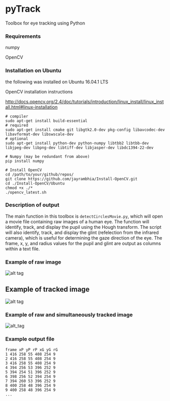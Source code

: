# pyTrack
Toolbox for eye tracking using Python

### Requirements
numpy

OpenCV

### Installation on Ubuntu 
the following was installed on Ubuntu 16.04.1 LTS

OpenCV installation instructions 

http://docs.opencv.org/2.4/doc/tutorials/introduction/linux_install/linux_install.html#linux-installation

```
# compiler
sudo apt-get install build-essential
# required
sudo apt-get install cmake git libgtk2.0-dev pkg-config libavcodec-dev libavformat-dev libswscale-dev
# optional
sudo apt-get install python-dev python-numpy libtbb2 libtbb-dev libjpeg-dev libpng-dev libtiff-dev libjasper-dev libdc1394-22-dev

# Numpy (may be redundant from above)
pip install numpy

# Install OpenCV
cd /path/to/your/github/repos/
git clone https://github.com/jayrambhia/Install-OpenCV.git
cd ./Install-OpenCV/Ubuntu
chmod +x ./* 
./opencv_latest.sh
```
### Description of output
The main function in this toolbox is `detectCirclesMovie.py`, which will open a movie file containing raw images of a human eye. The function will identify, track, and display the pupil using the Hough transform. The script will also identify, track, and display the glint (refelection from the infrared camera), which is useful for determining the gaze direction of the eye. The frame, x, y, and radius values for the pupil and glint are output as columns within a text file.

### Example of raw image
![alt tag](https://cloud.githubusercontent.com/assets/6589737/19627621/ccdd9be8-9918-11e6-977d-61eb988845a1.jpeg)

## Example of tracked image
![alt tag](https://cloud.githubusercontent.com/assets/6589737/19627664/0b3cba1c-991a-11e6-9e3c-c3c1d96b0e72.jpeg)

### Example of raw and simultaneously tracked image
![alt_tag](https://cloud.githubusercontent.com/assets/6589737/19627648/8e76042a-9919-11e6-8448-a9421cacb777.jpeg)

### Example output file
```
frame xP yP rP xG yG rG 
1 416 258 55 408 254 9 
2 416 258 55 408 254 9 
3 416 258 55 408 254 9 
4 394 256 53 396 252 9 
5 394 254 51 396 252 9 
6 398 256 52 394 254 9 
7 394 260 53 396 252 9 
8 400 258 48 396 254 9 
9 400 258 48 396 254 9 
...
```

